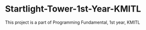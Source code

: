 # Startlight-Tower-1st-Year-KMITL
This project is a part of Programming Fundamental, 1st year, KMITL
